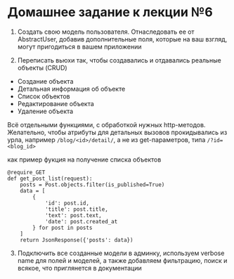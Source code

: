 # Домашнее задание к лекции №6

1. Создать свою модель пользователя. Отнаследовать ее от AbstractUser, добавив дополнительные поля, которые на ваш взгляд, могут пригодиться в вашем приложении

2. Переписать вьюхи так, чтобы создавались и отдавались реальные объекты (CRUD)

- Создание объекта
- Детальная информация об объекте
- Список объектов
- Редактирование объекта
- Удаление объекта

Всё отдельными функциями, с обработкой нужных http-методов. Желательно, чтобы атрибуты для детальных вызовов прокидывались из урла, например `/blog/<id>/detail/`, а не из get-параметров, типа `/?id=<blog_id>`

как пример фукция на получение списка объектов

    @require_GET
    def get_post_list(request):
    	posts = Post.objects.filter(is_published=True)
    	data = [
            {
                'id': post.id,
                'title': post.title,
                'text': post.text,
                'date': post.created_at
            } for post in posts
        ]
    	return JsonResponse({'posts': data})

3. Подключить все созданные модели в админку, используем verbose name для полей и моделей, а также добавляем фильтрацию, поиск и всякое, что приглянется в документации

